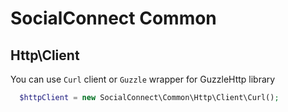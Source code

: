 SocialConnect Common
====================

## Http\Client

You can use `Curl` client or `Guzzle` wrapper for GuzzleHttp library

```php
  $httpClient = new SocialConnect\Common\Http\Client\Curl();
```
